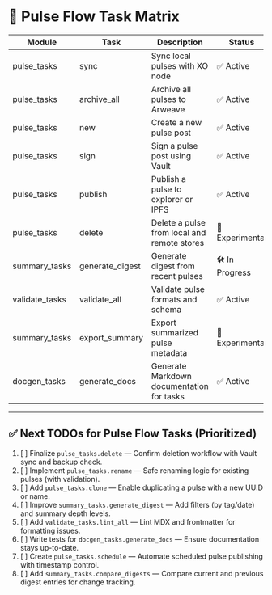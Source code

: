 # 🧭 Pulse Flow Task Matrix

| Module         | Task             | Description                                | Status             | Category   |
|----------------|------------------|--------------------------------------------|--------------------|------------|
| pulse_tasks    | sync             | Sync local pulses with XO node             | ✅ Active           | Core       |
| pulse_tasks    | archive_all      | Archive all pulses to Arweave              | ✅ Active           | Core       |
| pulse_tasks    | new              | Create a new pulse post                    | ✅ Active           | Content    |
| pulse_tasks    | sign             | Sign a pulse post using Vault              | ✅ Active           | Security   |
| pulse_tasks    | publish          | Publish a pulse to explorer or IPFS        | ✅ Active           | Core       |
| pulse_tasks    | delete           | Delete a pulse from local and remote stores| 🧪 Experimental    | Maintenance|
| summary_tasks  | generate_digest  | Generate digest from recent pulses         | 🛠️ In Progress      | Digest     |
| validate_tasks | validate_all     | Validate pulse formats and schema          | ✅ Active           | Validation |
| summary_tasks  | export_summary   | Export summarized pulse metadata           | 🧪 Experimental     | Digest     |
| docgen_tasks   | generate_docs    | Generate Markdown documentation for tasks  | ✅ Active           | Info       |

---

## ✅ Next TODOs for Pulse Flow Tasks (Prioritized)

1. [ ] Finalize `pulse_tasks.delete` — Confirm deletion workflow with Vault sync and backup check.
2. [ ] Implement `pulse_tasks.rename` — Safe renaming logic for existing pulses (with validation).
3. [ ] Add `pulse_tasks.clone` — Enable duplicating a pulse with a new UUID or name.
4. [ ] Improve `summary_tasks.generate_digest` — Add filters (by tag/date) and summary depth levels.
5. [ ] Add `validate_tasks.lint_all` — Lint MDX and frontmatter for formatting issues.
6. [ ] Write tests for `docgen_tasks.generate_docs` — Ensure documentation stays up-to-date.
7. [ ] Create `pulse_tasks.schedule` — Automate scheduled pulse publishing with timestamp control.
8. [ ] Add `summary_tasks.compare_digests` — Compare current and previous digest entries for change tracking.
